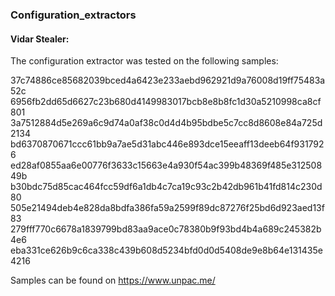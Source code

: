 ### Configuration_extractors

#### Vidar Stealer:

The configuration extractor was tested on the following samples:

37c74886ce85682039bced4a6423e233aebd962921d9a76008d19ff75483a52c
6956fb2dd65d6627c23b680d4149983017bcb8e8b8fc1d30a5210998ca8cf801
3a7512884d5e269a6c9d74a0af38c0d4d4b95bdbe5c7cc8d8608e84a725d2134
bd6370870671ccc61bb9a7ae5d31abc446e893dce15eeaff13deeb64f9317926
ed28af0855aa6e00776f3633c15663e4a930f54ac399b48369f485e31250849b
b30bdc75d85cac464fcc59df6a1db4c7ca19c93c2b42db961b41fd814c230d80
505e21494deb4e828da8bdfa386fa59a2599f89dc87276f25bd6d923aed13f83
279fff770c6678a1839799bd83aa9ace0c78380b9f93bd4b4a689c245382b4e6
eba331ce626b9c6ca338c439b608d5234bfd0d0d5408de9e8b64e131435e4216

Samples can be found on https://www.unpac.me/
